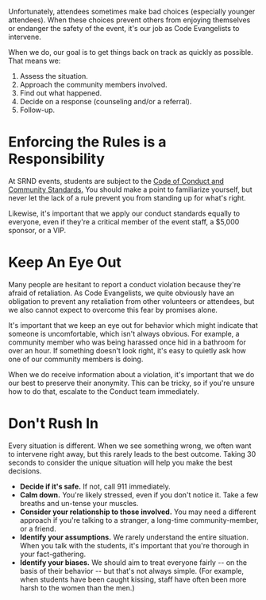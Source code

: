 Unfortunately, attendees sometimes make bad choices (especially younger attendees). When these choices prevent others
from enjoying themselves or endanger the safety of the event, it's our job as Code Evangelists to intervene.

When we do, our goal is to get things back on track as quickly as possible. That means we:

1. Assess the situation.
2. Approach the community members involved.
3. Find out what happened.
4. Decide on a response (counseling and/or a referral).
5. Follow-up.

# Enforcing the Rules is a Responsibility

At SRND events, students are subject to the [Code of Conduct and Community Standards.](https://conduct.srnd.org/) You
should make a point to familiarize yourself, but never let the lack of a rule prevent you from standing up for what's
right.

Likewise, it's important that we apply our conduct standards equally to everyone, even if they're a critical member of
the event staff, a $5,000 sponsor, or a VIP.

# Keep An Eye Out

Many people are hesitant to report a conduct violation because they're afraid of retaliation. As Code Evangelists, we
quite obviously have an obligation to prevent any retaliation from other volunteers or attendees, but we also cannot
expect to overcome this fear by promises alone.

It's important that we keep an eye out for behavior which might indicate that someone is uncomfortable, which isn't
always obvious. For example, a community member who was being harassed once hid in a bathroom for over an hour. If
something doesn't look right, it's easy to quietly ask how one of our community members is doing.

When we do receive information about a violation, it's important that we do our best to preserve their anonymity. This
can be tricky, so if you're unsure how to do that, escalate to the Conduct team immediately.

# Don't Rush In

Every situation is different. When we see something wrong, we often want to intervene right away, but this rarely leads
to the best outcome. Taking 30 seconds to consider the unique situation will help you make the best decisions.

- **Decide if it's safe.** If not, call 911 immediately.
- **Calm down.** You're likely stressed, even if you don't notice it. Take a few breaths and un-tense your muscles.
- **Consider your relationship to those involved.** You may need a different approach if you're talking to a stranger,
  a long-time community-member, or a friend.
- **Identify your assumptions.** We rarely understand the entire situation. When you talk with the students, it's
  important that you're thorough in your fact-gathering.
- **Identify your biases.** We should aim to treat everyone fairly -- on the basis of their behavior -- but that's not
  always simple. (For example, when students have been caught kissing, staff have often been more harsh to the women
  than the men.)

